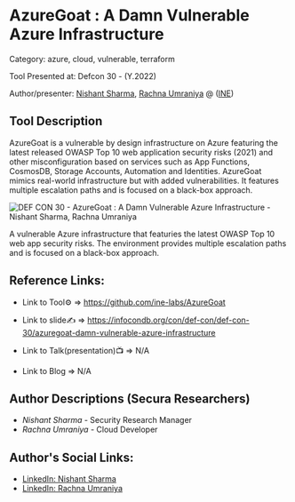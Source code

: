 #  AzureGoat : A Damn Vulnerable Azure Infrastructure

Category: azure, cloud, vulnerable, terraform

Tool Presented at: Defcon 30 - (Y.2022)

Author/presenter: [Nishant Sharma](#), [Rachna Umraniya](#) @ ([INE](https://ine.com/))

## Tool Description

AzureGoat is a vulnerable by design infrastructure on Azure featuring the latest released OWASP Top 10 web application security risks (2021) and other misconfiguration based on services such as App Functions, CosmosDB, Storage Accounts, Automation and Identities. AzureGoat mimics real-world infrastructure but with added vulnerabilities. It features multiple escalation paths and is focused on a black-box approach.

 ![DEF CON 30 - AzureGoat : A Damn Vulnerable Azure Infrastructure - Nishant Sharma, Rachna Umraniya](https://user-images.githubusercontent.com/25884689/183740998-da6f7ae7-2df0-4557-a6f5-2f0040ebe0dc.png)

 A vulnerable Azure infrastructure that featuries the latest OWASP Top 10 web app security risks. The environment provides multiple escalation paths and is focused on a black-box approach.

 ## Reference Links:
- Link to Tool⚙️ => https://github.com/ine-labs/AzureGoat

- Link to slide✍️ => https://infocondb.org/con/def-con/def-con-30/azuregoat-damn-vulnerable-azure-infrastructure

- Link to Talk(presentation)📺 => N/A

- Link to Blog => N/A

## Author Descriptions (Secura Researchers)
- *Nishant Sharma* - Security Research Manager
- *Rachna Umraniya* -  Cloud Developer

## Author's Social Links:

- [LinkedIn: Nishant Sharma](https://www.linkedin.com/in/nishantsharmax)
- [LinkedIn: Rachna Umraniya](https://www.linkedin.com/in/rachnaumaraniya)
